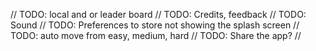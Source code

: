 // TODO: local and or leader board
// TODO: Credits, feedback
// TODO: Sound
// TODO: Preferences to store not showing the splash screen
// TODO: auto move from easy, medium, hard
// TODO: Share the app?
//